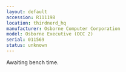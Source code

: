 ```yaml
---
layout: default
accession: R111198
location: thirdnerd_hq
manufacturer: Osborne Computer Corporation
model: Osborne Executive (OCC 2)
serial: 011569
status: unknown
---
```


Awaiting bench time.
